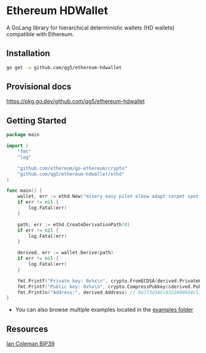 # Ethereum HDWallet
A GoLang library for hierarchical deterministic wallets (HD wallets) compatible with Ethereum.

## Installation

```bash
go get -u github.com/qg5/ethereum-hdwallet
```

## Provisional docs

https://pkg.go.dev/github.com/qg5/ethereum-hdwallet

## Getting Started

```go
package main

import (
	"fmt"
	"log"

	"github.com/ethereum/go-ethereum/crypto"
	"github.com/qg5/ethereum-hdwallet/ethd"
)

func main() {
	wallet, err := ethd.New("misery easy pilot elbow adapt carpet spot sword bless device tuition diet arm elite naive", "")
	if err != nil {
		log.Fatal(err)
	}

	path, err := ethd.CreateDerivationPath(0)
	if err != nil {
		log.Fatal(err)
	}

	derived, err := wallet.Derive(path)
	if err != nil {
		log.Fatal(err)
	}

	fmt.Printf("Private key: 0x%x\n", crypto.FromECDSA(derived.PrivateKey)) // 0xa1abf97524bf5ed4add70cde3a7d131eec08b9ab4f7cc1e746edce7f078132c5
	fmt.Printf("Public key: 0x%x\n", crypto.CompressPubkey(&derived.PublicKey)) // 0x02717c2f423ea93de87d1589dc4aeb760c30b368bd5e8b05fc40145f5ada78b2a2
	fmt.Println("Address:", derived.Address) // 0x773d3ACc0322A90924c53536a44eF38D50CfC9D1
}
```

- You can also browse multiple examples located in the [examples folder](https://github.com/qg5/ethereum-hdwallet/tree/main/examples)

## Resources

[Ian Coleman BIP39](https://iancoleman.io/bip39/)
